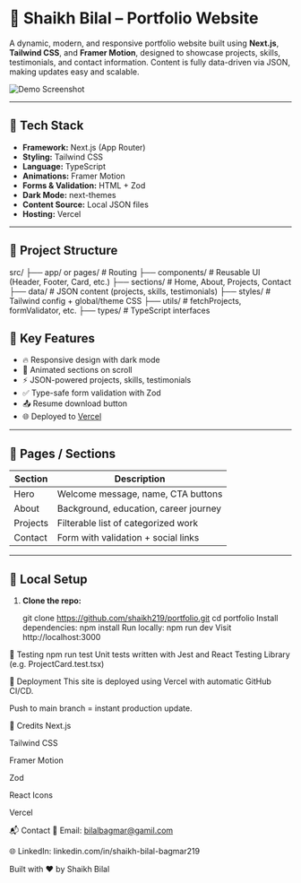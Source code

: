 # 💼 Shaikh Bilal – Portfolio Website

A dynamic, modern, and responsive portfolio website built using **Next.js**, **Tailwind CSS**, and **Framer Motion**, designed to showcase projects, skills, testimonials, and contact information. Content is fully data-driven via JSON, making updates easy and scalable.

![Demo Screenshot](./public/images/portfolio.png)

---

## 🚀 Tech Stack

- **Framework:** Next.js (App Router)
- **Styling:** Tailwind CSS
- **Language:** TypeScript
- **Animations:** Framer Motion
- **Forms & Validation:** HTML + Zod
- **Dark Mode:** next-themes
- **Content Source:** Local JSON files
- **Hosting:** Vercel

---

## 📂 Project Structure

src/
├── app/ or pages/ # Routing
├── components/ # Reusable UI (Header, Footer, Card, etc.)
├── sections/ # Home, About, Projects, Contact
├── data/ # JSON content (projects, skills, testimonials)
├── styles/ # Tailwind config + global/theme CSS
├── utils/ # fetchProjects, formValidator, etc.
├── types/ # TypeScript interfaces

## 🧠 Key Features

- 🔥 Responsive design with dark mode
- 💬 Animated sections on scroll
- ⚡ JSON-powered projects, skills, testimonials
- ✅ Type-safe form validation with Zod
- 📤 Resume download button
- 🌐 Deployed to [Vercel](https://vercel.com)

---

## 📸 Pages / Sections

| Section     | Description                              |
|-------------|------------------------------------------|
| Hero        | Welcome message, name, CTA buttons       |
| About       | Background, education, career journey    |
| Projects    | Filterable list of categorized work      |
| Contact     | Form with validation + social links      |

---

## 📄 Local Setup

1. **Clone the repo:**

   git clone https://github.com/shaikh219/portfolio.git
   cd portfolio
Install dependencies:
npm install
Run locally:
npm run dev
Visit http://localhost:3000

🧪 Testing
npm run test
Unit tests written with Jest and React Testing Library (e.g. ProjectCard.test.tsx)

📁 Deployment
This site is deployed using Vercel with automatic GitHub CI/CD.

Push to main branch = instant production update.

🙌 Credits
Next.js

Tailwind CSS

Framer Motion

Zod

React Icons

Vercel

📬 Contact
📧 Email: bilalbagmar@gamil.com

🌐 LinkedIn: linkedin.com/in/shaikh-bilal-bagmar219

Built with ❤️ by Shaikh Bilal

